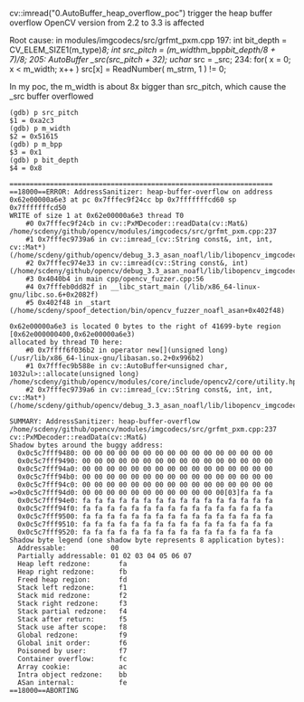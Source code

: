 cv::imread("0.AutoBuffer_heap_overflow_poc") trigger the heap buffer overflow
OpenCV version from 2.2 to 3.3 is affected

Root cause:
in modules/imgcodecs/src/grfmt_pxm.cpp
197:
    int  bit_depth = CV_ELEM_SIZE1(m_type)*8;
    int  src_pitch = (m_width*m_bpp*bit_depth/8 + 7)/8;
205:
    AutoBuffer<uchar> _src(src_pitch + 32);
    uchar* src = _src;
234:
                    for( x = 0; x < m_width; x++ )
                        src[x] = ReadNumber( m_strm, 1 ) != 0;

In my poc, the m_width is about 8x bigger than src_pitch, which cause the \_src buffer overflowed

```
(gdb) p src_pitch
$1 = 0xa2c3
(gdb) p m_width
$2 = 0x51615
(gdb) p m_bpp
$3 = 0x1
(gdb) p bit_depth
$4 = 0x8
```


```
=================================================================
==18000==ERROR: AddressSanitizer: heap-buffer-overflow on address 0x62e00000a6e3 at pc 0x7fffec9f24cc bp 0x7fffffffcd60 sp 0x7fffffffcd50
WRITE of size 1 at 0x62e00000a6e3 thread T0
    #0 0x7fffec9f24cb in cv::PxMDecoder::readData(cv::Mat&) /home/scdeny/github/opencv/modules/imgcodecs/src/grfmt_pxm.cpp:237
    #1 0x7fffec9739a6 in cv::imread_(cv::String const&, int, int, cv::Mat*) (/home/scdeny/github/opencv/debug_3.3_asan_noafl/lib/libopencv_imgcodecs.so.3.3+0x22c9a6)
    #2 0x7fffec974e33 in cv::imread(cv::String const&, int) (/home/scdeny/github/opencv/debug_3.3_asan_noafl/lib/libopencv_imgcodecs.so.3.3+0x22de33)
    #3 0x4040b4 in main cpp/opencv_fuzzer.cpp:56
    #4 0x7fffeb0dd82f in __libc_start_main (/lib/x86_64-linux-gnu/libc.so.6+0x2082f)
    #5 0x402f48 in _start (/home/scdeny/spoof_detection/bin/opencv_fuzzer_noafl_asan+0x402f48)

0x62e00000a6e3 is located 0 bytes to the right of 41699-byte region [0x62e000000400,0x62e00000a6e3)
allocated by thread T0 here:
    #0 0x7ffff6f036b2 in operator new[](unsigned long) (/usr/lib/x86_64-linux-gnu/libasan.so.2+0x996b2)
    #1 0x7fffec9b588e in cv::AutoBuffer<unsigned char, 1032ul>::allocate(unsigned long) /home/scdeny/github/opencv/modules/core/include/opencv2/core/utility.hpp:991
    #2 0x7fffec9739a6 in cv::imread_(cv::String const&, int, int, cv::Mat*) (/home/scdeny/github/opencv/debug_3.3_asan_noafl/lib/libopencv_imgcodecs.so.3.3+0x22c9a6)

SUMMARY: AddressSanitizer: heap-buffer-overflow /home/scdeny/github/opencv/modules/imgcodecs/src/grfmt_pxm.cpp:237 cv::PxMDecoder::readData(cv::Mat&)
Shadow bytes around the buggy address:
  0x0c5c7fff9480: 00 00 00 00 00 00 00 00 00 00 00 00 00 00 00 00
  0x0c5c7fff9490: 00 00 00 00 00 00 00 00 00 00 00 00 00 00 00 00
  0x0c5c7fff94a0: 00 00 00 00 00 00 00 00 00 00 00 00 00 00 00 00
  0x0c5c7fff94b0: 00 00 00 00 00 00 00 00 00 00 00 00 00 00 00 00
  0x0c5c7fff94c0: 00 00 00 00 00 00 00 00 00 00 00 00 00 00 00 00
=>0x0c5c7fff94d0: 00 00 00 00 00 00 00 00 00 00 00 00[03]fa fa fa
  0x0c5c7fff94e0: fa fa fa fa fa fa fa fa fa fa fa fa fa fa fa fa
  0x0c5c7fff94f0: fa fa fa fa fa fa fa fa fa fa fa fa fa fa fa fa
  0x0c5c7fff9500: fa fa fa fa fa fa fa fa fa fa fa fa fa fa fa fa
  0x0c5c7fff9510: fa fa fa fa fa fa fa fa fa fa fa fa fa fa fa fa
  0x0c5c7fff9520: fa fa fa fa fa fa fa fa fa fa fa fa fa fa fa fa
Shadow byte legend (one shadow byte represents 8 application bytes):
  Addressable:           00
  Partially addressable: 01 02 03 04 05 06 07
  Heap left redzone:       fa
  Heap right redzone:      fb
  Freed heap region:       fd
  Stack left redzone:      f1
  Stack mid redzone:       f2
  Stack right redzone:     f3
  Stack partial redzone:   f4
  Stack after return:      f5
  Stack use after scope:   f8
  Global redzone:          f9
  Global init order:       f6
  Poisoned by user:        f7
  Container overflow:      fc
  Array cookie:            ac
  Intra object redzone:    bb
  ASan internal:           fe
==18000==ABORTING
```
